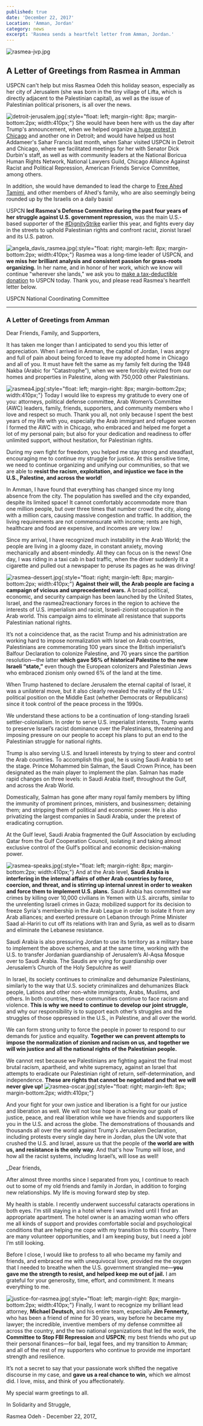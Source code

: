 ```yaml
---
published: true
date: 'December 22, 2017'
Location: 'Amman, Jordan'
category: news
excerpt: 'Rasmea sends a heartfelt letter from Amman, Jordan.'
---
```

![rasmea-jvp.jpg]({{site.baseurl}}/assets/img/rasmea-jvp.jpg)
## A Letter of Greetings from Rasmea in Amman

USPCN can't help but miss Rasmea Odeh this holiday season, especially as her city of Jerusalem (she was born in the tiny village of Lifta, which is directly adjacent to the Palestinian capital), as well as the issue of Palestinian political prisoners, is all over the news.

![detroit-jerusalem.jpg]({{site.baseurl}}/assets/img/detroit-jerusalem.jpg){:style="float: left; margin-right: 8px; margin-bottom:2px; width:410px;"} She would have been here with us the day after Trump's announcement, when we helped organize [a huge protest in Chicago](https://www.facebook.com/USPCN/videos/1763394860362015/) and another one in Detroit; and would have helped us host Addameer's Sahar Francis last month, when Sahar visited USPCN in Detroit and Chicago, where we facilitated meetings for her with Senator Dick Durbin's staff, as well as with community leaders at the National Boricua Human Rights Network, National Lawyers Guild, Chicago Alliance Against Racist and Political Repression, American Friends Service Committee, among others.

In addition, she would have demanded to lead the charge to [Free Ahed Tamimi](https://nycsjp.wordpress.com/2017/12/20/demand-an-end-to-child-detention-free-ahed-tamimi-and-all-palestinian-political-prisoners/), and other members of Ahed's family, who are also seemingly being rounded up by the Israelis on a daily basis!

USPCN **led Rasmea's Defense Committee during the past four years of her struggle against U.S. government repression,** was the main U.S.-based supporter of the [#DignityStrike](http://uspcn.org/2017/05/28/victory-to-the-palestinian-prisoners-dignitystrike/) earlier this year, and fights every day in the streets to uphold Palestinian rights and confront racist, zionist Israel and its U.S. patron.

![angela_davis_rasmea.jpg]({{site.baseurl}}/assets/img/angela_davis_rasmea.jpg){:style="float: right; margin-left: 8px; margin-bottom:2px; width:410px;"}
Rasmea was a long-time leader of USPCN, and **we miss her brilliant analysis and consistent passion for grass-roots organizing.** In her name, and in honor of her work, which we know will continue "wherever she lands," we ask you to [make a tax-deductible donation](http://uspcn.org/donate-to-support-uspcn/) to USPCN today. Thank you, and please read Rasmea's heartfelt letter below.


USPCN National Coordinating Committee


*********************************

### A Letter of Greetings from Amman

Dear Friends, Family, and Supporters,

It has taken me longer than I anticipated to send you this letter of appreciation. When I arrived in Amman, the capital of Jordan, I was angry and full of pain about being forced to leave my adopted home in Chicago and all of you. It must have felt the same as my family felt during the 1948 Nakba (Arabic for “Catastrophe”), when we were forcibly evicted from our homes and properties in Palestine, along with 750,000 other Palestinians.

![rasmea4.jpg]({{site.baseurl}}/assets/img/rasmea4.jpg){:style="float: left; margin-right: 8px; margin-bottom:2px; width:410px;"}
Today I would like to express my gratitude to every one of you: attorneys, political defense committee, Arab Women’s Committee (AWC) leaders, family, friends, supporters, and community members who I love and respect so much. Thank you all, not only because I spent the best years of my life with you, especially the Arab immigrant and refugee women I formed the AWC with in Chicago, who embraced and helped me forget a lot of my personal pain; but also for your dedication and readiness to offer unlimited support, without hesitation, for Palestinian rights.

During my own fight for freedom, you helped me stay strong and steadfast, encouraging me to continue my struggle for justice. At this sensitive time, we need to continue organizing and unifying our communities, so that we are able to **resist the racism, exploitation, and injustice we face in the U.S., Palestine, and across the world!**

In Amman, I have found that everything has changed since my long absence from the city. The population has swelled and the city expanded, despite its limited space! It cannot comfortably accommodate more than one million people, but over three times that number crowd the city, along with a million cars, causing massive congestion and traffic. In addition, the living requirements are not commensurate with income; rents are high, healthcare and food are expensive, and incomes are very low.!

Since my arrival, I have recognized much instability in the Arab World; the people are living in a gloomy daze, in constant anxiety, moving mechanically and absent-mindedly. All they can focus on is the news! One day, I was riding in a taxi cab in bad traffic, when the driver suddenly lit a cigarette and pulled out a newspaper to peruse its pages as he was driving!

![rasmea-dessert.jpg]({{site.baseurl}}/assets/img/rasmea-dessert.jpg){:style="float: right; margin-left: 8px; margin-bottom:2px; width:410px;"} **Against their will, the Arab people are facing a campaign of vicious and unprecedented wars.** A broad political, economic, and security campaign has been launched by the United States, Israel, and the rasmea2reactionary forces in the region to achieve the interests of U.S. imperialism and racist, Israeli-zionist occupation in the Arab world. This campaign aims to eliminate all resistance that supports Palestinian national rights. 

It’s not a coincidence that, as the racist Trump and his administration are working hard to impose normalization with Israel on Arab countries, Palestinians are commemorating 100 years since the British imperialist’s Balfour Declaration to colonize Palestine, and 70 years since the partition resolution—the latter **which gave 56% of historical Palestine to the new Israeli “state,”** even though the European colonizers and Palestinian Jews who embraced zionism only owned 6% of the land at the time.

When Trump hastened to declare Jerusalem the eternal capital of Israel, it was a unilateral move, but it also clearly revealed the reality of the U.S.’ political position on the Middle East (whether Democrats or Republicans) since it took control of the peace process in the 1990s.

We understand these actions to be a continuation of long-standing Israeli settler-colonialism. In order to serve U.S. imperialist interests, Trump wants to preserve Israel’s racist dominance over the Palestinians, threatening and imposing pressure on our people to accept his plans to put an end to the Palestinian struggle for national rights.

Trump is also serving U.S. and Israeli interests by trying to steer and control the Arab countries. To accomplish this goal, he is using Saudi Arabia to set the stage. Prince Mohammed bin Salman, the Saudi Crown Prince, has been designated as the main player to implement the plan. Salman has made rapid changes on three levels: in Saudi Arabia itself, throughout the Gulf, and across the Arab World.

Domestically, Salman has gone after many royal family members by lifting the immunity of prominent princes, ministers, and businessmen; detaining them; and stripping them of political and economic power. He is also privatizing the largest companies in Saudi Arabia, under the pretext of eradicating corruption.

At the Gulf level, Saudi Arabia fragmented the Gulf Association by excluding Qatar from the Gulf Cooperation Council, isolating it and taking almost exclusive control of the Gulf’s political and economic decision-making power.

![rasmea-speaks.jpg]({{site.baseurl}}/assets/img/rasmea-speaks.jpg){:style="float: left; margin-right: 8px; margin-bottom:2px; width:410px;"} And at the Arab level, **Saudi Arabia is interfering in the internal affairs of other Arab countries by force, coercion, and threat, and is stirring up internal unrest in order to weaken and force them to implement U.S. plans.** Saudi Arabia has committed war crimes by killing over 10,000 civilians in Yemen with U.S. aircrafts, similar to the unrelenting Israeli crimes in Gaza; mobilized support for its decision to freeze Syria's membership in the Arab League in order to isolate it from any Arab alliances; and exerted pressure on Lebanon through Prime Minister Saad al-Hariri to cut off its relations with Iran and Syria, as well as to disarm and eliminate the Lebanese resistance.

Saudi Arabia is also pressuring Jordan to use its territory as a military base to implement the above schemes, and at the same time, working with the U.S. to transfer Jordanian guardianship of Jerusalem’s Al-Aqsa Mosque over to Saudi Arabia. The Saudis are vying for guardianship over Jerusalem’s Church of the Holy Sepulchre as well!

In Israel, its society continues to criminalize and dehumanize Palestinians, similarly to the way that U.S. society criminalizes and dehumanizes Black people, Latinos and other non-white immigrants, Arabs, Muslims, and others. In both countries, these communities continue to face racism and violence. **This is why we need to continue to develop our joint struggle,** and why our responsibility is to support each other’s struggles and the struggles of those oppressed in the U.S., in Palestine, and all over the world.

We can form strong unity to force the people in power to respond to our demands for justice and equality. **Together we can prevent attempts to impose the normalization of zionism and racism on us, and together we will win justice and all the national rights of the Palestinian people.**

We cannot rest because we Palestinians are fighting against the final most brutal racism, apartheid, and white supremacy, against an Israel that attempts to eradicate our Palestinian right of return, self-determination, and independence. **These are rights that cannot be negotiated and that we will never give up!** ![rasmea-oscar.jpg]({{site.baseurl}}/assets/img/rasmea-oscar.jpg){:style="float: right; margin-left: 8px; margin-bottom:2px; width:410px;"} 

And your fight for your own justice and liberation is a fight for our justice and liberation as well. We will not lose hope in achieving our goals of justice, peace, and real liberation while we have friends and supporters like you in the U.S. and across the globe. The demonstrations of thousands and thousands all over the world against Trump's Jerusalem Declaration, including protests every single day here in Jordan, plus the UN vote that crushed the U.S. and Israel, assure us that the people of t**he world are with us, and resistance is the only way.** And that's how Trump will lose, and how all the racist systems, including Israel’s, will lose as well!

_Dear friends,

After almost three months since I separated from you, I continue to reach out to some of my old friends and family in Jordan, in addition to forging new relationships. My life is moving forward step by step.

My health is stable. I recently underwent successful cataracts operations in both eyes. I’m still staying in a hotel where I was invited until I find an appropriate apartment. The hotel owner is an amazing woman who offers me all kinds of support and provides comfortable social and psychological conditions that are helping me cope with my transition to this country. There are many volunteer opportunities, and I am keeping busy, but I need a job! I’m still looking.

Before I close, I would like to profess to all who became my family and friends, and embraced me with unequivocal love, provided me the oxygen that I needed to breathe when the U.S. government strangled me—**you gave me the strength to resist, and helped keep me out of jail.** I am grateful for your generosity, time, effort, and commitment. It means everything to me.

![justice-for-rasmea.jpg]({{site.baseurl}}/assets/img/justice-for-rasmea.jpg){:style="float: left; margin-right: 8px; margin-bottom:2px; width:410px;"}  Finally, I want to recognize my brilliant lead attorney, **Michael Deutsch,** and his entire team, especially **Jim Fennerty,** who has been a friend of mine for 30 years, way before he became my lawyer; the incredible, inventive members of my defense committee all across the country, and the two national organizations that led the work, the **Committee to Stop FBI Repression** and **USPCN**; my best friends who put up their personal finances—for bail, legal fees, and my transition to Amman; and all of the rest of my supporters who continue to provide me important strength and resilience.

It’s not a secret to say that your passionate work shifted the negative discourse in my case, and **gave us a real chance to win,** which we almost did. I love, miss, and think of you affectionately.

My special warm greetings to all.

In Solidarity and Struggle,

Rasmea Odeh - December 22, 2017_

